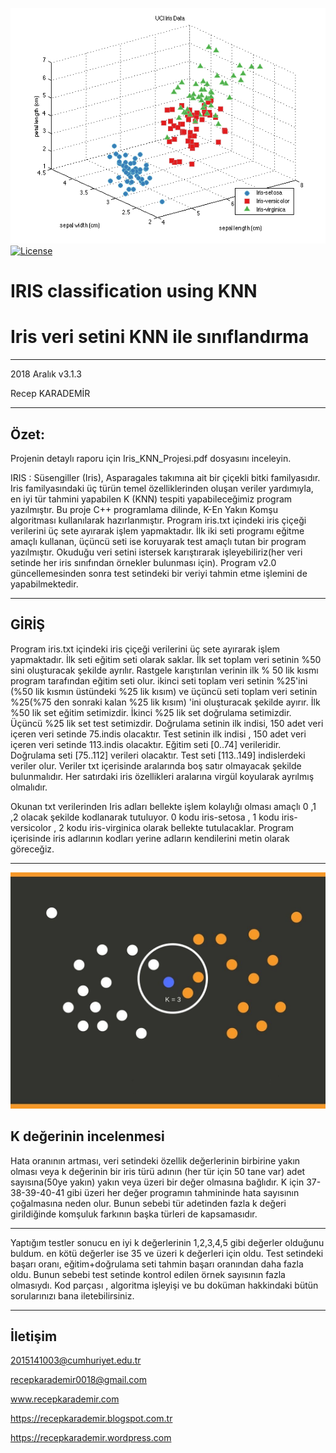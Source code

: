 ![3D_dataset](3d_dataset.png) [![License](https://img.shields.io/badge/license-MIT-green.svg?style=flat)](https://github.com/recepkarademir/A-Iris_KNN_Project/blob/master/LICENSE)

# IRIS classification using KNN
# Iris veri setini KNN ile sınıflandırma
------------------------------
2018 Aralık v3.1.3

Recep KARADEMİR
____________________________________________________________________________________________________________________________________

Özet:
------------------------------
Projenin detaylı raporu için Iris_KNN_Projesi.pdf dosyasını inceleyin.

IRIS : Süsengiller (Iris), Asparagales takımına ait bir çiçekli bitki familyasıdır.
Iris familyasındaki üç türün temel özelliklerinden oluşan veriler yardımıyla,
en iyi tür tahmini yapabilen K (KNN) tespiti yapabileceğimiz program yazılmıştır.
Bu proje C++ programlama dilinde, K-En Yakın Komşu algoritması kullanılarak hazırlanmıştır.
Program iris.txt içindeki iris çiçeği verilerini üç sete ayırarak işlem yapmaktadır.
İlk iki seti programı eğitme amaçlı kullanan, üçüncü seti ise koruyarak test amaçlı tutan bir program yazılmıştır.
Okuduğu veri setini istersek karıştırarak işleyebiliriz(her veri setinde her iris sınıfından örnekler bulunması için).
Program v2.0 güncellemesinden sonra test setindeki bir veriyi tahmin etme işlemini de yapabilmektedir.

------------------------------


GİRİŞ
------------------------------
Program iris.txt içindeki iris çiçeği verilerini üç sete ayırarak işlem yapmaktadır.
İlk seti eğitim seti olarak saklar. İlk set toplam veri setinin %50 sini oluşturacak şekilde ayrılır.
Rastgele karıştırılan verinin ilk % 50 lik kısmı program tarafından eğitim seti olur.
ikinci seti toplam veri setinin %25'ini (%50 lik kısmın üstündeki %25 lik kısım) ve
üçüncü seti toplam veri setinin %25(%75 den sonraki kalan %25 lik kısım) 'ini oluşturacak şekilde ayırır.
İlk %50 lik set eğitim setimizdir. İkinci %25 lik set doğrulama setimizdir. Üçüncü %25 lik set test setimizdir.
Doğrulama setinin ilk indisi, 150 adet veri içeren veri setinde 75.indis olacaktır.
Test setinin ilk indisi , 150 adet veri içeren veri setinde 113.indis olacaktır.
Eğitim seti [0..74] verileridir. Doğrulama seti [75..112] verileri olacaktır. Test seti [113..149] indislerdeki veriler olur.
Veriler txt içerisinde aralarında boş satır olmayacak şekilde bulunmalıdır.
Her satırdaki iris özellikleri aralarına virgül koyularak ayrılmış olmalıdır.

Okunan txt verilerinden Iris adları bellekte işlem kolaylığı olması amaçlı 0 ,1 ,2 olacak şekilde kodlanarak tutuluyor.
0 kodu iris-setosa , 1 kodu iris-versicolor , 2 kodu iris-virginica olarak bellekte tutulacaklar.
Program içerisinde iris adlarının kodları yerine adların kendilerini metin olarak göreceğiz.

------------------------------
![knn=3](Knn_example.jpg)


K değerinin incelenmesi
------------------------------
Hata oranının artması, veri setindeki özellik değerlerinin birbirine yakın olması veya k değerinin bir iris türü adının (her tür için 50 tane var) adet sayısına(50ye yakın) yakın veya üzeri bir değer olmasına bağlıdır.
K için 37-38-39-40-41 gibi üzeri her değer programın tahmininde hata sayısının çoğalmasına neden olur.
Bunun sebebi tür adetinden fazla k değeri girildiğinde komşuluk farkının başka türleri de kapsamasıdır.

------------------------------

Yaptığım testler sonucu en iyi k değerlerinin 1,2,3,4,5 gibi değerler olduğunu buldum.
en kötü değerler ise 35 ve üzeri k değerleri için oldu.
Test setindeki başarı oranı, eğitim+doğrulama seti tahmin başarı oranından daha fazla oldu. Bunun sebebi test setinde 
kontrol edilen örnek sayısının fazla olmasıydı. 
Kod parçası , algoritma işleyişi ve bu doküman hakkindaki bütün sorularınızı bana iletebilirsiniz.<br/>
___________________________________________________________________________________________________________________________________

İletişim
------------------------------

2015141003@cumhuriyet.edu.tr

recepkarademir0018@gmail.com

www.recepkarademir.com

https://recepkarademir.blogspot.com.tr

https://recepkarademir.wordpress.com

